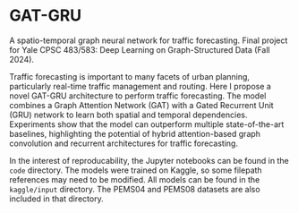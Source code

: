# GAT-GRU
A spatio-temporal graph neural network for traffic forecasting. Final project for Yale CPSC 483/583: Deep Learning on Graph-Structured Data (Fall 2024).

Traffic forecasting is important to many facets of urban planning, particularly real-time traffic management and routing. Here I propose a novel GAT-GRU
architecture to perform traffic forecasting. The model combines a Graph Attention Network (GAT) with a Gated Recurrent Unit (GRU)
network to learn both spatial and temporal dependencies. Experiments show that the model can outperform multiple state-of-the-art baselines, highlighting the potential of hybrid attention-based graph convolution and recurrent architectures for traffic forecasting.

In the interest of reproducability, the Jupyter notebooks can be found in the `code` directory. The models were trained on Kaggle, so some filepath references may need to be modified. All models can be found in the `kaggle/input` directory. The PEMS04 and PEMS08 datasets are also included in that directory.
